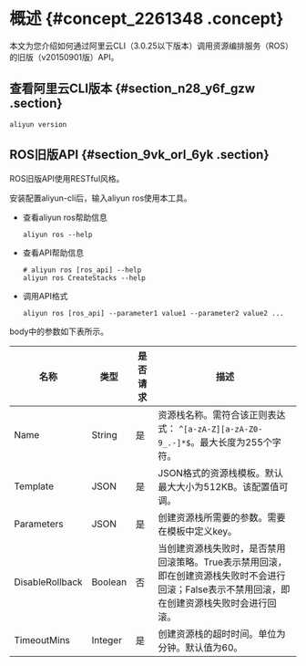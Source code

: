 # 概述 {#concept_2261348 .concept}

本文为您介绍如何通过阿里云CLI（3.0.25以下版本）调用资源编排服务（ROS）的旧版（v20150901版）API。

## 查看阿里云CLI版本 {#section_n28_y6f_gzw .section}

``` {#codeblock_lkx_orp_d5i .lanuage-shell}
aliyun version
```

## ROS旧版API {#section_9vk_orl_6yk .section}

ROS旧版API使用RESTful风格。

安装配置aliyun-cli后，输入aliyun ros使用本工具。

-   查看aliyun ros帮助信息

    ``` {#codeblock_bn7_0lq_9ch .lanuage-shell}
    aliyun ros --help
    ```

-   查看API帮助信息

    ``` {#codeblock_rfe_gdc_m68 .lanuage-shell}
    # aliyun ros [ros_api] --help
    aliyun ros CreateStacks --help
    ```

-   调用API格式

    ``` {#codeblock_fux_ksc_2m3 .lanuage-shell}
    aliyun ros [ros_api] --parameter1 value1 --parameter2 value2 ...
    ```


body中的参数如下表所示。

|名称|类型|是否请求|描述|
|--|--|----|--|
|Name|String|是|资源栈名称。需符合该正则表达式： `^[a-zA-Z][a-zA-Z0-9_.-]*$`。最大长度为255个字符。|
|Template|JSON|是|JSON格式的资源栈模板。默认最大大小为512KB。该配置值可调。|
|Parameters|JSON|是|创建资源栈所需要的参数。需要在模板中定义key。|
|DisableRollback|Boolean|否|当创建资源栈失败时，是否禁用回滚策略。True表示禁用回滚，即在创建资源栈失败时不会进行回滚；False表示不禁用回滚，即在创建资源栈失败时会进行回滚。|
|TimeoutMins|Integer|是|创建资源栈的超时时间。单位为分钟。默认值为60。|

